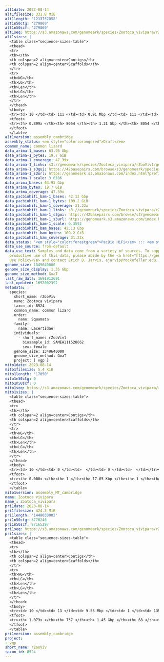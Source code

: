 ```yaml
---
alt1date: 2023-08-14
alt1filesize: 331.8 MiB
alt1length: '1213752058'
alt1n50ctg: '279869'
alt1n50scf: '279869'
alt1seq: https://s3.amazonaws.com/genomeark/species/Zootoca_vivipara/rZooViv1/assembly_cambridge/rZooViv1.alt.asm.20230814.fasta.gz
alt1sizes: |
  <table class="sequence-sizes-table">
  <thead>
  <tr>
  <th></th>
  <th colspan=2 align=center>Contigs</th>
  <th colspan=2 align=center>Scaffolds</th>
  </tr>
  <tr>
  <th>NG</th>
  <th>LG</th>
  <th>Len</th>
  <th>LG</th>
  <th>Len</th>
  </tr>
  </thead>
  <tbody>
  <tr><td> 10 </td><td> 111 </td><td> 0.91 Mbp </td><td> 111 </td><td> 0.91 Mbp </td></tr><tr><td> 20 </td><td> 290 </td><td> 0.63 Mbp </td><td> 290 </td><td> 0.63 Mbp </td></tr><tr><td> 30 </td><td> 536 </td><td> 473.42 Kbp </td><td> 536 </td><td> 473.42 Kbp </td></tr><tr><td> 40 </td><td> 860 </td><td> 365.03 Kbp </td><td> 860 </td><td> 365.03 Kbp </td></tr><tr style="background-color:#cccccc;"><td> 50 </td><td> 1282 </td><td> 279.87 Kbp </td><td> 1282 </td><td> 279.87 Kbp </td></tr><tr><td> 60 </td><td> 1850 </td><td> 200.27 Kbp </td><td> 1850 </td><td> 200.27 Kbp </td></tr><tr><td> 70 </td><td> 2686 </td><td> 128.28 Kbp </td><td> 2686 </td><td> 128.28 Kbp </td></tr><tr><td> 80 </td><td> 4163 </td><td> 63.96 Kbp </td><td> 4163 </td><td> 63.96 Kbp </td></tr><tr><td> 90 </td><td> 0 </td><td>  </td><td> 0 </td><td>  </td></tr><tr><td> 100 </td><td> 0 </td><td>  </td><td> 0 </td><td>  </td></tr></tbody>
  <tfoot>
  <tr><th> 0.899x </th><th> 8054 </th><th> 1.21 Gbp </th><th> 8054 </th><th> 1.21 Gbp </th></tr>
  </tfoot>
  </table>
alt1version: assembly_cambridge
assembly_status: <em style="color:orangered">Draft</em>
common_name: common lizard
data_arima-1_bases: 63.95 Gbp
data_arima-1_bytes: 19.7 GiB
data_arima-1_coverage: 47.39x
data_arima-1_links: s3://genomeark/species/Zootoca_vivipara/rZooViv1/genomic_data/arima/<br>
data_arima-1_s3gui: https://42basepairs.com/browse/s3/genomeark/species/Zootoca_vivipara/rZooViv1/genomic_data/arima/
data_arima-1_s3url: https://genomeark.s3.amazonaws.com/index.html?prefix=species/Zootoca_vivipara/rZooViv1/genomic_data/arima/
data_arima-1_scale: 3.0186
data_arima_bases: 63.95 Gbp
data_arima_bytes: 19.7 GiB
data_arima_coverage: 47.39x
data_pacbiohifi_bam-1_bases: 42.13 Gbp
data_pacbiohifi_bam-1_bytes: 109.2 GiB
data_pacbiohifi_bam-1_coverage: 31.22x
data_pacbiohifi_bam-1_links: s3://genomeark/species/Zootoca_vivipara/rZooViv1/genomic_data/pacbio_hifi/<br>
data_pacbiohifi_bam-1_s3gui: https://42basepairs.com/browse/s3/genomeark/species/Zootoca_vivipara/rZooViv1/genomic_data/pacbio_hifi/
data_pacbiohifi_bam-1_s3url: https://genomeark.s3.amazonaws.com/index.html?prefix=species/Zootoca_vivipara/rZooViv1/genomic_data/pacbio_hifi/
data_pacbiohifi_bam-1_scale: 0.3592
data_pacbiohifi_bam_bases: 42.13 Gbp
data_pacbiohifi_bam_bytes: 109.2 GiB
data_pacbiohifi_bam_coverage: 31.22x
data_status: '<em style="color:forestgreen">PacBio HiFi</em> ::: <em style="color:forestgreen">Arima</em>'
data_use_source: from-default
data_use_text: Samples and data come from a variety of sources. To support fair and
  productive use of this data, please abide by the <a href="https://genome10k.soe.ucsc.edu/data-use-policies/">Data
  Use Policy</a> and contact Erich D. Jarvis, ejarvis@rockefeller.edu, with any questions.
genome_size: 1349640000
genome_size_display: 1.35 Gbp
genome_size_method: GoaT
last_raw_data: 1691912691
last_updated: 1692002392
metadata: |
  species:
    short_name: rZooViv
    name: Zootoca vivipara
    taxon_id: 8524
    common_name: common lizard
    order:
      name: Squamata
    family:
      name: Lacertidae
    individuals:
      - short_name: rZooViv1
        biosample_id: SAMEA111528662
        sex: female
    genome_size: 1349640000
    genome_size_method: GoaT
    project: [ vgp ]
mito1date: 2023-08-14
mito1filesize: 5.4 KiB
mito1length: '17050'
mito1n50ctg: 0
mito1n50scf: 0
mito1seq: https://s3.amazonaws.com/genomeark/species/Zootoca_vivipara/rZooViv1/assembly_MT_cambridge/rZooViv1.MT.20230814.fasta.gz
mito1sizes: |
  <table class="sequence-sizes-table">
  <thead>
  <tr>
  <th></th>
  <th colspan=2 align=center>Contigs</th>
  <th colspan=2 align=center>Scaffolds</th>
  </tr>
  <tr>
  <th>NG</th>
  <th>LG</th>
  <th>Len</th>
  <th>LG</th>
  <th>Len</th>
  </tr>
  </thead>
  <tbody>
  <tr><td> 10 </td><td> 0 </td><td>  </td><td> 0 </td><td>  </td></tr><tr><td> 20 </td><td> 0 </td><td>  </td><td> 0 </td><td>  </td></tr><tr><td> 30 </td><td> 0 </td><td>  </td><td> 0 </td><td>  </td></tr><tr><td> 40 </td><td> 0 </td><td>  </td><td> 0 </td><td>  </td></tr><tr style="background-color:#cccccc;"><td> 50 </td><td> 0 </td><td style="background-color:#ff8888;">  </td><td> 0 </td><td style="background-color:#ff8888;">  </td></tr><tr><td> 60 </td><td> 0 </td><td>  </td><td> 0 </td><td>  </td></tr><tr><td> 70 </td><td> 0 </td><td>  </td><td> 0 </td><td>  </td></tr><tr><td> 80 </td><td> 0 </td><td>  </td><td> 0 </td><td>  </td></tr><tr><td> 90 </td><td> 0 </td><td>  </td><td> 0 </td><td>  </td></tr><tr><td> 100 </td><td> 0 </td><td>  </td><td> 0 </td><td>  </td></tr></tbody>
  <tfoot>
  <tr><th> 0.000x </th><th> 1 </th><th> 17.05 Kbp </th><th> 1 </th><th> 17.05 Kbp </th></tr>
  </tfoot>
  </table>
mito1version: assembly_MT_cambridge
name: Zootoca vivipara
name_: Zootoca_vivipara
pri1date: 2023-08-14
pri1filesize: 424.3 MiB
pri1length: '1448030002'
pri1n50ctg: 3770246
pri1n50scf: 97165297
pri1seq: https://s3.amazonaws.com/genomeark/species/Zootoca_vivipara/rZooViv1/assembly_cambridge/rZooViv1.pri.asm.20230814.fasta.gz
pri1sizes: |
  <table class="sequence-sizes-table">
  <thead>
  <tr>
  <th></th>
  <th colspan=2 align=center>Contigs</th>
  <th colspan=2 align=center>Scaffolds</th>
  </tr>
  <tr>
  <th>NG</th>
  <th>LG</th>
  <th>Len</th>
  <th>LG</th>
  <th>Len</th>
  </tr>
  </thead>
  <tbody>
  <tr><td> 10 </td><td> 13 </td><td> 9.53 Mbp </td><td> 1 </td><td> 135.72 Mbp </td></tr><tr><td> 20 </td><td> 29 </td><td> 7.55 Mbp </td><td> 3 </td><td> 120.54 Mbp </td></tr><tr><td> 30 </td><td> 49 </td><td> 6.00 Mbp </td><td> 4 </td><td> 102.32 Mbp </td></tr><tr><td> 40 </td><td> 76 </td><td> 4.62 Mbp </td><td> 5 </td><td> 98.10 Mbp </td></tr><tr style="background-color:#cccccc;"><td> 50 </td><td> 109 </td><td style="background-color:#88ff88;"> 3.77 Mbp </td><td> 6 </td><td style="background-color:#88ff88;"> 97.17 Mbp </td></tr><tr><td> 60 </td><td> 149 </td><td> 3.02 Mbp </td><td> 8 </td><td> 88.83 Mbp </td></tr><tr><td> 70 </td><td> 198 </td><td> 2.49 Mbp </td><td> 9 </td><td> 85.02 Mbp </td></tr><tr><td> 80 </td><td> 259 </td><td> 1.97 Mbp </td><td> 11 </td><td> 64.65 Mbp </td></tr><tr><td> 90 </td><td> 340 </td><td> 1.42 Mbp </td><td> 14 </td><td> 54.49 Mbp </td></tr><tr><td> 100 </td><td> 462 </td><td> 0.80 Mbp </td><td> 17 </td><td> 42.82 Mbp </td></tr></tbody>
  <tfoot>
  <tr><th> 1.073x </th><th> 737 </th><th> 1.45 Gbp </th><th> 68 </th><th> 1.45 Gbp </th></tr>
  </tfoot>
  </table>
pri1version: assembly_cambridge
project:
- vgp
short_name: rZooViv
taxon_id: 8524
---
```


